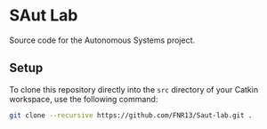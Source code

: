 # SAut Lab

Source code for the Autonomous Systems project.

## Setup

To clone this repository directly into the `src` directory of your Catkin workspace, use the following command:

```bash
git clone --recursive https://github.com/FNR13/Saut-lab.git .
```